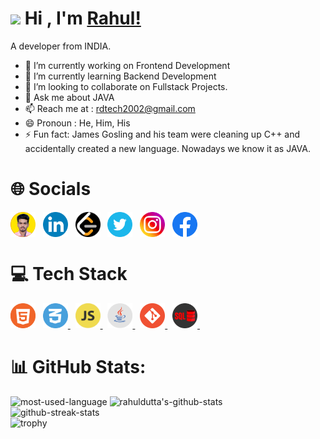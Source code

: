 # <img src="https://github.com/TheDudeThatCode/TheDudeThatCode/blob/master/Assets/Hi.gif" width="29"> Hi , I'm [Rahul!](https://rahuldutta.bio.link/)

A developer from INDIA.

 - 🔭 I’m currently working on Frontend Development
- 🌱 I’m currently learning Backend Development
- 👯 I’m looking to collaborate on Fullstack Projects.
- 💬 Ask me about JAVA
- 📫 Reach me at : rdtech2002@gmail.com
- 😄 Pronoun : He, Him, His
- ⚡ Fun fact: James Gosling and his team were cleaning up C++ and accidentally created a new language. Nowadays we know it as JAVA.

# 🌐 Socials
<a href="https://rahuldutta.bio.link/" target="blank"><img align="center" src="https://raw.githubusercontent.com/irahuldutta02/dynamic-images/main/persons/rahul-dutta-profile-pic-rounded.png" alt="rahuldutta.bio.link" height="40" width="40" /></a>&nbsp;&nbsp;
<a href="https://linkedin.com/in/irahuldutta02" target="blank"><img align="center" src="https://github.com/irahuldutta02/dynamic-images/blob/main/icons/linkedin-icon-round.png?raw=true" alt="irahuldutta02" height="40" width="40" /></a>&nbsp;&nbsp;
<a href="https://www.leetcode.com/irahuldutta02" target="blank"><img align="center" src="https://github.com/irahuldutta02/dynamic-images/blob/main/icons/leetcode-icon-round.png?raw=true" alt="irahuldutta02" height="40" width="40" /></a>&nbsp;&nbsp;
<a href="https://twitter.com/irahuldutta02" target="blank"><img align="center" src="https://github.com/irahuldutta02/dynamic-images/blob/main/icons/twitter-icon-round.png?raw=true" alt="irahuldutta02" height="40" width="40" /></a>&nbsp;&nbsp;
<a href="https://instagram.com/irahuldutta02" target="blank"><img align="center" src="https://github.com/irahuldutta02/dynamic-images/blob/main/icons/instagram-icon-round.png?raw=true" alt="irahuldutta02" height="40" width="40" /></a>&nbsp;&nbsp;
<a href="https://facebook.com/irahuldutta02" target="blank"><img align="center" src="https://github.com/irahuldutta02/dynamic-images/blob/main/icons/facebook-icon-round.png?raw=true" alt="irahuldutta02" height="40" width="40" /></a>&nbsp;&nbsp;

# 💻 Tech Stack
<img src="https://github.com/irahuldutta02/dynamic-images/blob/main/icons/html5-icon-round-2.png?raw=true" alt="html5" width="40" height="40"/> </a>&nbsp;
<a href="https://www.w3schools.com/css/" target="_blank" rel="noreferrer"> <img src="https://github.com/irahuldutta02/dynamic-images/blob/main/icons/css3-icon-round.png?raw=true" alt="css3" width="40" height="40"/> </a>&nbsp;
<a href="https://developer.mozilla.org/en-US/docs/Web/JavaScript" target="_blank" rel="noreferrer"> <img src="https://github.com/irahuldutta02/dynamic-images/blob/main/icons/javascript-icon-round.png?raw=true" alt="javascript" width="40" height="40"/> </a>&nbsp;
<a href="https://www.java.com" target="_blank" rel="noreferrer"> <img src="https://github.com/irahuldutta02/dynamic-images/blob/main/icons/java-icon-round.png?raw=true" alt="java" width="40" height="40"/> </a> &nbsp;
<a href="https://git-scm.com/" target="_blank" rel="noreferrer"> <img src="https://github.com/irahuldutta02/dynamic-images/blob/main/icons/git-icon-round.png?raw=true" alt="git" width="40" height="40"/> </a> &nbsp;
<a href="https://www.mysql.com/" target="_blank" rel="noreferrer"> <img src="https://github.com/irahuldutta02/dynamic-images/blob/main/icons/sql-icon-round.png?raw=true" alt="mysql" width="40" height="40"/> </a>&nbsp;

# 📊 GitHub Stats:
![most-used-language](https://github-readme-stats.vercel.app/api/top-langs/?username=irahuldutta02&theme=radical&hide_border=false&include_all_commits=true&count_private=true&layout=compact)
![rahuldutta's-github-stats](https://github-readme-stats.vercel.app/api?username=irahuldutta02&theme=radical&hide_border=false&include_all_commits=true&count_private=true)<br/>
![github-streak-stats](https://github-readme-streak-stats.herokuapp.com/?user=irahuldutta02&theme=radical&hide_border=false)<br/>
![trophy](https://github-profile-trophy.vercel.app/?username=irahuldutta02)

